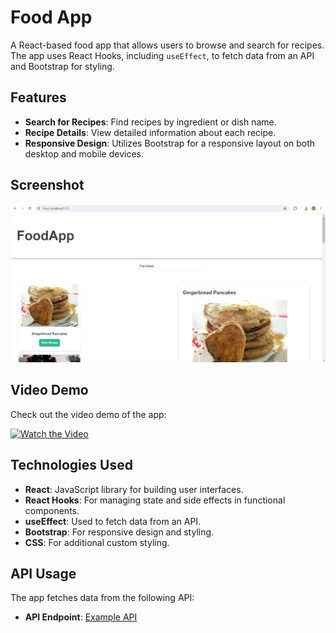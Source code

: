# Food App

A React-based food app that allows users to browse and search for recipes. The app uses React Hooks, including `useEffect`, to fetch data from an API and Bootstrap for styling.

## Features

- **Search for Recipes**: Find recipes by ingredient or dish name.
- **Recipe Details**: View detailed information about each recipe.
- **Responsive Design**: Utilizes Bootstrap for a responsive layout on both desktop and mobile devices.

## Screenshot

![Food App Screenshot](https://github.com/VidyavathiR/FoodApp-React/blob/main/Screenshot%202024-08-07%20132830.png)

## Video Demo

Check out the video demo of the app:

[![Watch the Video](https://github.com/VidyavathiR/FoodApp-React/blob/main/path-to-thumbnail.png)](https://github.com/VidyavathiR/FoodApp-React/blob/main/Screen%20Recording%202024-08-07%20132344.mp4)


## Technologies Used

- **React**: JavaScript library for building user interfaces.
- **React Hooks**: For managing state and side effects in functional components.
- **useEffect**: Used to fetch data from an API.
- **Bootstrap**: For responsive design and styling.
- **CSS**: For additional custom styling.

## API Usage

The app fetches data from the following API:

- **API Endpoint**: [Example API](https://api.example.com/recipes)




